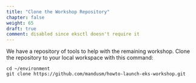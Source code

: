 ```yaml
---
title: "Clone the Workshop Repository"
chapter: false
weight: 65
draft: true
comment: disabled since eksctl doesn't require it
---
```


We have a repository of tools to help with the remaining workshop. Clone the
repository to your local workspace with this command:
```
cd ~/environment
git clone https://github.com/mandusm/howto-launch-eks-workshop.git
```

